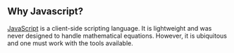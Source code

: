## Why Javascript? ##
[JavaScript](http://en.wikipedia.org/wiki/Javascript) is a client-side scripting language. It is lightweight and was never designed to handle mathematical equations. However, it is ubiquitous and one must work with the tools available.